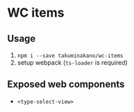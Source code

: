 # WC items
## Usage
1. `npm i --save takuminakano/wc-items`
2. setup webpack (`ts-loader` is required)
## Exposed web components
- `<type-select-view>`
